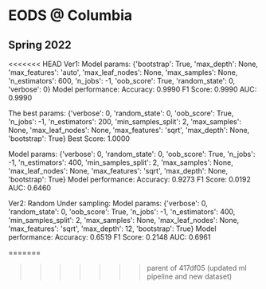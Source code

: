 # EODS @ Columbia
## Spring 2022

<<<<<<< HEAD
Ver1:
Model params: 
{'bootstrap': True, 'max_depth': None, 'max_features': 'auto', 'max_leaf_nodes': None, 'max_samples': None, 'n_estimators': 600, 'n_jobs': -1, 'oob_score': True, 'random_state': 0, 'verbose': 0}
Model performance:
Accuracy: 0.9990
F1 Score: 0.9990
AUC: 0.9990

The best params: 
{'verbose': 0, 'random_state': 0, 'oob_score': True, 'n_jobs': -1, 'n_estimators': 200, 'min_samples_split': 2, 'max_samples': None, 'max_leaf_nodes': None, 'max_features': 'sqrt', 'max_depth': None, 'bootstrap': True}
Best Score: 1.0000

Model params: 
{'verbose': 0, 'random_state': 0, 'oob_score': True, 'n_jobs': -1, 'n_estimators': 400, 'min_samples_split': 2, 'max_samples': None, 'max_leaf_nodes': None, 'max_features': 'sqrt', 'max_depth': None, 'bootstrap': True}
Model performance:
Accuracy: 0.9273
F1 Score: 0.0192
AUC: 0.6460

Ver2:
Random Under sampling:
Model params: 
{'verbose': 0, 'random_state': 0, 'oob_score': True, 'n_jobs': -1, 'n_estimators': 400, 'min_samples_split': 2, 'max_samples': None, 'max_leaf_nodes': None, 'max_features': 'sqrt', 'max_depth': 12, 'bootstrap': True}
Model performance:
Accuracy: 0.6519
F1 Score: 0.2148
AUC: 0.6961





=======
>>>>>>> parent of 417df05 (updated ml pipeline and new dataset)



